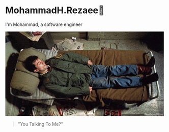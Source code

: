 # MohammadH.Rezaee🐋
I'm Mohammad, a software engineer



![](https://github.com/MHRZz17/AboutMe/blob/main/taxi-driver-sleepy.gif)


> "You Talking To Me?"
